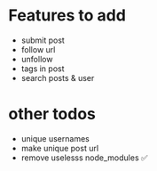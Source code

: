 # Features to add

* submit post
* follow url
* unfollow
* tags in post
* search posts & user

# other todos

* unique usernames
* make unique post url
* remove uselesss node_modules ✅
